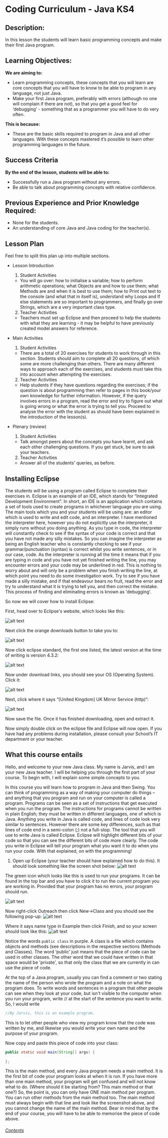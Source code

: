# Coding Curriculum - Java KS4


## Description:
In this lesson the students will learn basic programming concepts and make their first Java program.

## Learning Objectives:
**We are aiming to:** 
- Learn programming concepts, these concepts that you will learn are core concepts that you will have to know to be able to program in any language, not just Java.
- Make your first Java program, preferably with errors (although no one will complain if there are not), so that you get a good feel for ‘debugging’ - something that as a programmer you will have to do very often. 

**This is because:** 
- These are the basic skills required to program in Java and all other languages. With these concepts mastered it’s possible to learn other programming languages in the future.


## Success Criteria
**By the end of the lesson, students will be able to:**
- Successfully run a Java program without any errors.
- Be able to talk about programming concepts with relative confidence.

## Previous Experience and Prior Knowledge Required:
- None for the students.
- An understanding of core Java and Java coding for the teacher(s).

## Lesson Plan
Feel free to split this plan up into multiple sections.

- Lesson Introduction

  1. Student Activities
  
    * You will go over: how to initialise  a variable; how to perform arithmetic operations; what Objects are and how to use them; what Methods are and when it is best to use them; how to Print out text to the console (and what that in itself is), understand why  Loops and If else statements are so important to programmers, and finally go over Strings, which are a very important class type.

  2. Teacher Activities
  
    * Teachers must set up Eclipse and then proceed to help the students with what they are learning - it may be helpful to have previously created model answers for reference.

- Main Activities

  1. Student Activities
  
    * There are a total of 20 exercises for students to work through in this section. Students should aim to complete all 20 questions, of which some are more challenging than others. There are many different ways to approach each of the exercises, and students must take this into account when attempting the exercises.

  2. Teacher Activities
  
    * Help students if they have questions regarding the exercises; if the question is about programming then refer to pages in this book/your own knowledge for further information. However, if the query involves errors in a program, read the error and try to figure out what is going wrong or what the error is trying to tell you. Proceed to analyse the error with the student as should have been explained in the introduction of the lesson(s).

- Plenary (review)
  
  1. Student Activities
  
    * Talk amongst peers about the concepts you have learnt, and ask each other challenging questions. If you get stuck, be sure to ask your teachers.
  
  2. Teacher Activities
  
    * Answer all of the students' queries, as before.

## Installing Eclipse

The students will be using a program called Eclipse to complete their exercises in. Eclipse is an example of an IDE, which stands for “Integrated Development Environment”. In short, an IDE is an application which contains a set of tools used to create programs in whichever language you are using. The main tools which you and your students will be using are: an editor which is used to write and edit code, and an interpreter. I have mentioned the interpreter here, however you do not explicitly use the interpreter, it simply runs without you doing anything. As you type in code, the interpreter will constantly check to see if the syntax of your code is correct and that you have not made any silly mistakes. So you can imagine the interpreter as being an English teacher who is constantly checking to see if your grammar/punctuation (syntax) is correct whilst you write sentences, or in our case, code. As the interpreter is running all the time it means that if you are typing in code and you have not yet finished writing the line, you may encounter errors and your code may be underlined in red. This is nothing to worry about and will only be a problem when you finish writing the line, at which point you need to do some investigation work. Try to see if you have made a silly mistake, and if that endeavour bears no fruit, read the error and try to understand what it is trying to tell you, and then correct the mistake. This process of finding and eliminating errors is known as 'debugging'.

So now we will cover how to install Eclipse:

First, head over to Eclipse's website, which looks like this:

![alt text](https://github.com/HashanP/cadmus/raw/master/src/Images/Eclipse_website_screenshot1.png "Eclipse website front page")

Next click the orange downloads button to take you to:

![alt text](https://github.com/HashanP/cadmus/raw/master/src/Images/Eclipse_website_screenshot2.png "First page of downloads")

Now click eclipse standard, the first one listed, the latest version at the time of writing is version 4.3.2:

![alt text](https://github.com/HashanP/cadmus/raw/master/src/Images/eclipse_standard.png "Eclipse standard 4.3.2")

Now under download links, you should see your OS (Operating System). Click it:

![alt text](https://github.com/HashanP/cadmus/raw/master/src/Images/Eclipse_download_links.png "Know your computer version")

Next, click where it says “[United Kingdom] UK Mirror Service (http)”:

![alt text](https://github.com/HashanP/cadmus/raw/master/src/Images/Eclipse_UK_mirror_service.png "This was made in the UK")

Now save the file. Once it has finished downloading, open and extract it.

Now simply double click on the eclipse file and Eclipse will now open. If you have had any problems during installation, please consult your School’s IT department or your teacher.

## What this course entails

Hello, and welcome to your new Java class. My name is Jarvis, and I am your new Java teacher. I will be helping you through the first part of your course.  To begin with, I will explain some simple concepts to you.

In this course you will learn how to program in Java and then Swing.  You can think of programming as a way of making your computer do things – and anything that you program and run on your computer is called a program.  Programs can be seen as a set of instructions that get executed when you run the program. The instructions for programs cannot be written in plain English; they must be written in different languages, one of which is Java.  Anything you write in Java is called code, and lines of code look very similar to sentences.  However there are some key differences, such as that lines of code end in a semi-colon (;) not a full-stop.  The tool that you will use to write Java is called Eclipse.  Eclipse will highlight different bits of your code so that you can see the different bits of code more clearly.  The code you write in Eclipse will tell your program what you want it to do when you run your code.  With that explained, on with the programming!

1) Open up Eclipse (your teacher should have explained how to do this).
It should look something like the screen shot below:
![alt text](https://github.com/HashanP/cadmus/raw/master/src/Images/Opening_eclipse.png "Eclipse interface")

The green icon which looks like this is used to run your programs. It can be found in the top bar and you have to click it to run the current program you are working in. Provided that your program has no errors, your program should run.

![alt text](https://github.com/HashanP/cadmus/raw/master/src/Images/Eclipse_run_button.png "This appears in the top bar")

Now right-click Outreach then click New->Class and you should see the following pop-up:
![alt text](https://github.com/HashanP/cadmus/raw/master/src/Images/Eclipse_new_class.png "A new class")

Where it says name type in Example then click Finish, and so your screen should look like this:
![alt text](https://github.com/HashanP/cadmus/raw/master/src/Images/Eclipse_new_class_final.png "And your new program begins")

Notice the words `public class` in purple.  A class is a file which contains objects and methods (see descriptions in the respective sections (Methods and Classes). The word ‘public’ just means that the piece of code can be used in other classes. The other word that we could have written in that space would be 'private', so that only the class that we are currently in can use the piece of code.

At the top of a Java program, usually you can find a comment or two stating the name of the person who wrote the program and a note on what the program does.  To write words and sentences in a program that other people can see when they look at your code, but isn't visible to the computer when you run your program, write // at the start of the sentence you want to write.  So, I would write 

```java
//By Jarvis, this is an example program.
```

This is to let other people who view my program know that the code was written by me, and likewise you would write your own name and the purpose of your program.

Now copy and paste this piece of code into your class:

```java
public static void main(String[] args) {
		
};
```

This is the main method, and every Java program needs a main method.  It is the first bit of code your program looks at when it is run.  If you have more than one main method, your program will get confused and will not know what to do.  (Where should it be starting from? This main method or that one?) So, the point is, you can only have ONE main method per program. You can run other methods from the main method too.  The main method must always begin with that line and look like the screenshot above, and you cannot change the name of the main method. Bear in mind that by the end of your course, you will have to be able to memorise the piece of code above.

###### [Contents](https://github.com/HashanP/cadmus/blob/master/src/Chapter-1/Part%20I:%20Introduction%20and%20contents.md#contents)


